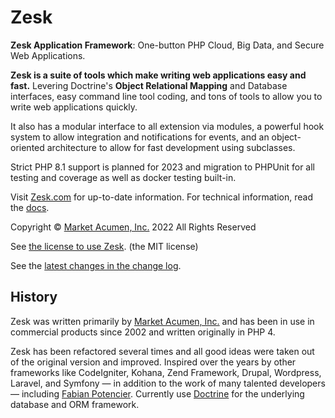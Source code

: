 # Zesk

**Zesk Application Framework**: One-button PHP Cloud, Big Data, and Secure Web Applications.

**Zesk is a suite of tools which make writing web applications easy and fast.** Levering Doctrine's **Object Relational Mapping**  and Database interfaces, easy command line tool coding, and tons of tools to allow you to write web applications quickly.

It also has a modular interface to all extension via modules, a powerful hook system to allow integration and notifications for events, and an object-oriented architecture to allow for fast development using subclasses.

Strict PHP 8.1 support is planned for 2023 and migration to PHPUnit for all testing and coverage as well as docker testing built-in.

Visit [Zesk.com](https://zesk.com) for up-to-date information. For technical information, read the [docs](./docs/index.md).

Copyright &copy; [Market Acumen, Inc.](https://marketacumen.com/?crsource=zesk-readme) 2022 All Rights Reserved

See [the license to use Zesk](./LICENSE.md). (the MIT license)

See the [latest changes in the change log](./CHANGELOG.md).

## History

Zesk was written primarily by [Market Acumen, Inc.](https://marketacumen.com/?crsource=zesk-readme) and has been in use in commercial products since 2002 and written originally in PHP 4.

Zesk has been refactored several times and all good ideas were taken out of the original version and improved. Inspired over the years by other frameworks like CodeIgniter, Kohana, Zend Framework, Drupal, Wordpress, Laravel, and Symfony &mdash; in addition to the work of many talented developers &mdash; including [Fabian Potencier](http://fabien.potencier.org/). Currently
use [Doctrine](https://www.doctrine-project.org/) for the underlying database and ORM framework.
